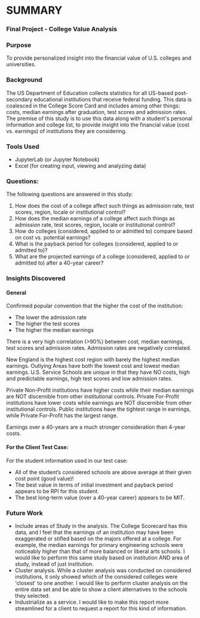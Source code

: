 # SUMMARY
### Final Project - College Value Analysis  
  
### Purpose  
To provide personalized insight into the financial value of U.S. colleges and universities.  
  
### Background
The US Department of Education collects statistics for all US-based post-secondary educational institutions that receive federal funding. This data is coalesced in the College Score Card and includes among other things: costs, median earnings after graduation, test scores and admission rates. The premise of this study is to use this data along with a student's personal information and college list, to provide insight into the financial value (cost vs. earnings) of institutions they are considering.   

### Tools Used
* JupyterLab (or Jupyter Notebook)
* Excel (for creating input, viewing and analyzing data)

### Questions:
The following questions are answered in this study:
1. How does the cost of a college affect such things as admission rate, test scores, region, locale or institutional control?
2. How does the median earnings of a college affect such things as admission rate, test scores, region, locale or institutional control?
3. How do colleges (considered, applied to or admitted to) compare based on cost vs. potential earnings?
4. What is the payback period for colleges (considered, applied to or admitted to)?
5. What are the projected earnings of a college (considered, applied to or  admitted to) after a 40-year career?

### Insights Discovered
#### General
Confirmed popular convention that the higher the cost of the institution:
* The lower the admission rate
* The higher the test scores
* The higher the median earnings

There is a very high correlation (>90%) between cost, median earnings, test scores and admission rates. Admission rates are negatively correlated.

New England is the highest cost region with barely the highest median earnings. Outlying Areas have both the lowest cost and lowest median earnings. U.S. Service Schools are unique in that they have NO costs, high and predictable earnings, high test scores and low admission rates. 

Private Non-Profit institutions have higher costs while their median earnings are NOT discernible from other institutional controls. Private For-Profit institutions have lower costs while earnings are NOT discernible from other institutional controls. Public institutions have the tightest range in earnings, while Private For-Profit has the largest range. 

Earnings over a 40-years are a much stronger consideration than 4-year costs.

#### For the Client Test Case:
For the student information used in our test case:
* All of the student’s considered schools are above average at their given cost point (good value)!
* The best value in terms of initial investment and payback period appears to be RPI for this student.
* The best long-term value (over a 40-year career) appears to be MIT.

### Future Work
* Include areas of Study in the analysis. The College Scorecard has this data, and I feel that the earnings of an institution may have been exaggerated or stifled based on the majors offered at a college. For example, the median earnings for primary engineering schools were noticeably higher than that of more balanced or liberal arts schools. I would like to perform this same study based on institution AND area of study, instead of just institution.
* Cluster analysis. While a cluster analysis was conducted on considered institutions, it only showed which of the considered colleges were 'closest' to one another. I would like to perform cluster analysis on the entire data set and be able to show a client alternatives to the schools they selected.
* Industrialize as a service. I would like to make this report more streamlined for a client to request a report for this kind of information.
